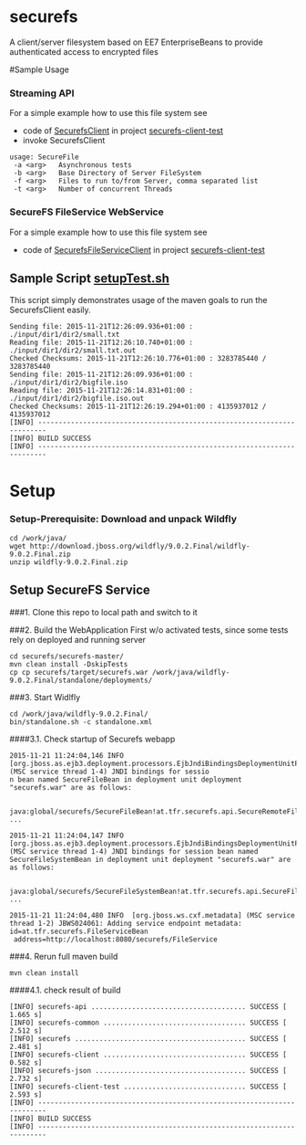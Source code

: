 # securefs
A client/server filesystem based on EE7 EnterpriseBeans to provide authenticated access to encrypted files 

#Sample Usage
### Streaming API
For a simple example how to use this file system see 
* code of [SecurefsClient](securefs-master/securefs-client-test/src/main/java/at/tfr/securefs/client/SecurefsClient.java "at.tfr.securefs.client.SecurefsClient.java") in project [securefs-client-test](securefs-master/securefs-client-test/)
* invoke SecurefsClient 
```
usage: SecureFile
 -a <arg>   Asynchronous tests
 -b <arg>   Base Directory of Server FileSystem
 -f <arg>   Files to run to/from Server, comma separated list
 -t <arg>   Number of concurrent Threads
```
### SecureFS FileService WebService 
For a simple example how to use this file system see 
* code of [SecurefsFileServiceClient](securefs-master/securefs-client-test/src/main/java/at/tfr/securefs/client/SecurefsFileServiceClient.java "at.tfr.securefs.client.SecurefsFileServiceClient.java") in project [securefs-client-test](securefs-master/securefs-client-test/)

## Sample Script [setupTest.sh](secure-master/setupTest.sh)
This script simply demonstrates usage of the maven goals to run the SecurefsClient easily.
```
Sending file: 2015-11-21T12:26:09.936+01:00 : ./input/dir1/dir2/small.txt
Reading file: 2015-11-21T12:26:10.740+01:00 : ./input/dir1/dir2/small.txt.out
Checked Checksums: 2015-11-21T12:26:10.776+01:00 : 3283785440 / 3283785440
Sending file: 2015-11-21T12:26:09.936+01:00 : ./input/dir1/dir2/bigfile.iso
Reading file: 2015-11-21T12:26:14.831+01:00 : ./input/dir1/dir2/bigfile.iso.out
Checked Checksums: 2015-11-21T12:26:19.294+01:00 : 4135937012 / 4135937012
[INFO] ------------------------------------------------------------------------
[INFO] BUILD SUCCESS
[INFO] ------------------------------------------------------------------------
``` 

# Setup
### Setup-Prerequisite: Download and unpack Wildfly

    cd /work/java/
    wget http://download.jboss.org/wildfly/9.0.2.Final/wildfly-9.0.2.Final.zip 
    unzip wildfly-9.0.2.Final.zip

## Setup SecureFS Service

###1. Clone this repo to local path and switch to it

###2. Build the WebApplication
First w/o activated tests, since some tests rely on deployed and running server

    cd securefs/securefs-master/
    mvn clean install -DskipTests
    cp cp securefs/target/securefs.war /work/java/wildfly-9.0.2.Final/standalone/deployments/

###3. Start Widlfly

    cd /work/java/wildfly-9.0.2.Final/
    bin/standalone.sh -c standalone.xml

####3.1. Check startup of Securefs webapp

```
2015-11-21 11:24:04,146 INFO  [org.jboss.as.ejb3.deployment.processors.EjbJndiBindingsDeploymentUnitProcessor] (MSC service thread 1-4) JNDI bindings for sessio
n bean named SecureFileBean in deployment unit deployment "securefs.war" are as follows:

        java:global/securefs/SecureFileBean!at.tfr.securefs.api.SecureRemoteFile
...

2015-11-21 11:24:04,147 INFO  [org.jboss.as.ejb3.deployment.processors.EjbJndiBindingsDeploymentUnitProcessor] (MSC service thread 1-4) JNDI bindings for session bean named SecureFileSystemBean in deployment unit deployment "securefs.war" are as follows:

        java:global/securefs/SecureFileSystemBean!at.tfr.securefs.api.SecureFileSystemItf
...

2015-11-21 11:24:04,480 INFO  [org.jboss.ws.cxf.metadata] (MSC service thread 1-2) JBWS024061: Adding service endpoint metadata: id=at.tfr.securefs.FileServiceBean
 address=http://localhost:8080/securefs/FileService
```

###4. Rerun full maven build

```
mvn clean install
```

####4.1. check result of build

```
[INFO] securefs-api ...................................... SUCCESS [  1.665 s]
[INFO] securefs-common ................................... SUCCESS [  2.512 s]
[INFO] securefs .......................................... SUCCESS [  2.481 s]
[INFO] securefs-client ................................... SUCCESS [  0.582 s]
[INFO] securefs-json ..................................... SUCCESS [  2.732 s]
[INFO] securefs-client-test .............................. SUCCESS [  2.593 s]
[INFO] ------------------------------------------------------------------------
[INFO] BUILD SUCCESS
[INFO] ------------------------------------------------------------------------
```
